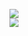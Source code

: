 [![](https://img.shields.io/badge/Made%20With-Github%20Spray-lightgrey.svg?style=for-the-badge&logo=github)](https://github.com/Annihil/github-spray#12083)  
[![](https://i.imgur.com/2DrTn0Z.gif)](https://github.com/Annihil/github-spray)